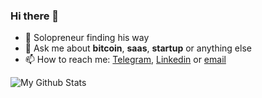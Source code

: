 ### Hi there 👋

- 🔭 Solopreneur finding his way
- 💬 Ask me about **bitcoin**, **saas**, **startup** or anything else
- 📫 How to reach me: [Telegram](https://t.me/yvesmariano), [Linkedin](https://linkedin.com/in/yvescmariano) or [email](mailto:yvescmariano@gmail.com)

![My Github Stats](https://github-readme-stats.vercel.app/api?username=yvesmariano&count_private=true)

